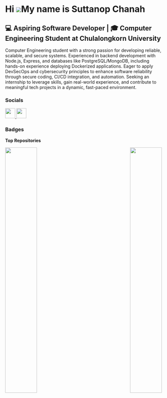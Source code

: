 Hi ![](https://user-images.githubusercontent.com/18350557/176309783-0785949b-9127-417c-8b55-ab5a4333674e.gif)My name is Suttanop Chanah
=======================================================================================================================================

💻 Aspiring Software Developer | 🎓 Computer Engineering Student at Chulalongkorn University
-----------------------------------------------------------------------

Computer Engineering student with a strong passion for developing reliable, scalable, and secure systems. Experienced in backend development with Node.js, Express, and databases like PostgreSQL/MongoDB, including hands-on experience deploying Dockerized applications. Eager to apply DevSecOps and cybersecurity principles to enhance software reliability through secure coding, CI/CD integration, and automation. Seeking an internship to leverage skills, gain real-world experience, and contribute to meaningful tech projects in a dynamic, fast-paced environment.


### Socials

<p align="left"> <a href="https://discord.com/users/rookie_joel" target="_blank" rel="noreferrer"> <picture> <source media="(prefers-color-scheme: dark)" srcset="https://raw.githubusercontent.com/danielcranney/readme-generator/main/public/icons/socials/discord-dark.svg" /> <source media="(prefers-color-scheme: light)" srcset="https://raw.githubusercontent.com/danielcranney/readme-generator/main/public/icons/socials/discord.svg" /> <img src="https://raw.githubusercontent.com/danielcranney/readme-generator/main/public/icons/socials/discord.svg" width="32" height="32" /> </picture> </a> <a href="https://www.github.com/RookieJoel" target="_blank" rel="noreferrer"> <picture> <source media="(prefers-color-scheme: dark)" srcset="https://raw.githubusercontent.com/danielcranney/readme-generator/main/public/icons/socials/github-dark.svg" /> <source media="(prefers-color-scheme: light)" srcset="https://raw.githubusercontent.com/danielcranney/readme-generator/main/public/icons/socials/github.svg" /> <img src="https://raw.githubusercontent.com/danielcranney/readme-generator/main/public/icons/socials/github.svg" width="32" height="32" /> </picture> </a></p>

### Badges

<b>Top Repositories</b>

<div width="100%" align="center"><a href="https://github.com/RookieJoel/Columbus-Project-New-Heaven" align="left"><img align="left" width="45%" src="https://github-readme-stats.vercel.app/api/pin/?username=RookieJoel&repo=Columbus-Project-New-Heaven&title_color=facc15&text_color=ffffff&icon_color=3382ed&bg_color=1c1917&hide_border=true&locale=en" /></a><a href="https://github.com/RookieJoel/Final-Project-CEE" align="right"><img align="right" width="45%" src="https://github-readme-stats.vercel.app/api/pin/?username=RookieJoel&repo=Final-Project-CEE&title_color=facc15&text_color=ffffff&icon_color=3382ed&bg_color=1c1917&hide_border=true&locale=en" /></a></div><br /><br /><br /><br /><br /><br /><br />
